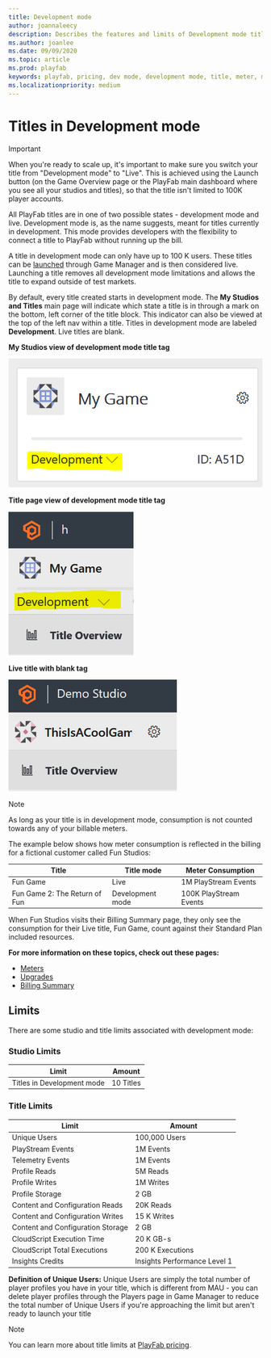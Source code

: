 ```yaml
---
title: Development mode
author: joannaleecy
description: Describes the features and limits of Development mode titles.
ms.author: joanlee
ms.date: 09/09/2020
ms.topic: article
ms.prod: playfab
keywords: playfab, pricing, dev mode, development mode, title, meter, meters
ms.localizationpriority: medium
---
```


# Titles in Development mode

> [!IMPORTANT]
> When you're ready to scale up, it's important to make sure you switch your title from "Development mode" to "Live". This is achieved using the Launch button (on the Game Overview page or the PlayFab main dashboard where you see all your studios and titles), so that the title isn't limited to 100K player accounts.

All PlayFab titles are in one of two possible states - development mode and live. Development mode is, as the name suggests, meant for titles currently in development. This mode provides developers with the flexibility to connect a title to PlayFab without running up the bill.

A title in development mode can only have up to 100 K users. These titles can be [launched](../pricing/account-upgrades.md) through Game Manager and is then considered live. Launching a title removes all development mode limitations and allows the title to expand outside of test markets.

By default, every title created starts in development mode. The **My Studios and Titles** main page will indicate which state a title is in through a mark on the bottom, left corner of the title block. This indicator can also be viewed at the top of the left nav within a title. Titles in development mode are labeled **Development**. Live titles are blank.

**My Studios view of development mode title tag**

![My Studios view of development mode title tag](pricingV2-media/development-mode-title-tag.png "My Studios view of development mode title tag")

**Title page view of development mode title tag**

![Title page view of development mode title tag](pricingV2-media/dev-mode-title-tag-titlePage.png "Title page view of development mode title tag")

**Live title with blank tag**

![Live title with blank tag](pricingV2-media/live-mode-title.png "Live title with blank tag")

> [!NOTE]
> As long as your title is in development mode, consumption is not counted towards any of your billable meters.

The example below shows how meter consumption is reflected in the billing for a fictional customer called Fun Studios:

| Title | Title mode | Meter Consumption |
| --- | --- | --- |
| Fun Game | Live | 1M PlayStream Events |
| Fun Game 2: The Return of Fun | Development mode | 100K PlayStream Events

When Fun Studios visits their Billing Summary page, they only see the consumption for their Live title, Fun Game, count against their Standard Plan included resources.

**For more information on these topics, check out these pages:**
 - [Meters](../pricing/Meters/meters.md)
 - [Upgrades](../pricing/account-upgrades.md)
 - [Billing Summary](../pricing/billingDetails.md)

## Limits
There are some studio and title limits associated with development mode:

### Studio Limits
| Limit | Amount |
| --- | --- |
| Titles in Development mode | 10 Titles |

### Title Limits
| Limit | Amount |
| --- | --- |
| Unique Users | 100,000 Users |
| PlayStream Events | 1M Events |
| Telemetry Events | 1M Events |
| Profile Reads | 5M Reads |
| Profile Writes | 1M Writes |
| Profile Storage | 2 GB |
| Content and Configuration Reads | 20K Reads |
| Content and Configuration Writes | 15 K Writes |
| Content and Configuration Storage | 2 GB |
| CloudScript Execution Time | 20 K GB-s |
| CloudScript Total Executions | 200 K Executions |
| Insights Credits | Insights Performance Level 1 |

**Definition of Unique Users:**
Unique Users are simply the total number of player profiles you have in your title, which is different from MAU - you can delete player profiles through the Players page in Game Manager to reduce the total number of Unique Users if you're approaching the limit but aren't ready to launch your title

> [!NOTE]
> You can learn more about title limits at [PlayFab pricing](https://www.playfab.com/pricing).
